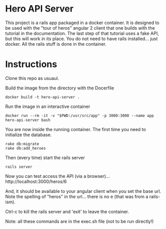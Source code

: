 # Hero API Server

This project is a rails app packaged in a docker container.  It is designed to be used with the "tour of heros" angular 2 client that one builds with the tutorial in the documentation.  The last step of that tutorial uses a fake API, but this will work in its place.  You do not need to have rails installed... just docker.  All the rails stuff is done in the container.

# Instructions

Clone this repo as usuaul.

Build the image from the directory with the Docerfile
```
docker build -t hero-api-server .
```

Run the image in an interactive container
```
docker run --rm -it -v "$PWD:/usr/src/app" -p 3000:3000 --name app hero-api-server bash
```

You are now inside the running container.  The first time you need to initialize the database.
```
rake db:migrate
rake db:add_heroes
```

Then (every time) start the rails server
```
rails server
```

Now you can test access the API (via a browser)... http://localhost:3000/heros/6

And, it should be available to your angular client when you set the base url.  Note the spelling of "heros" in the url... there is no e (that was from a rails-ism).

Ctrl-c to kill the rails server and 'exit' to leave the container.

Note: all these commands are in the exec.sh file (not to be run directly!)
